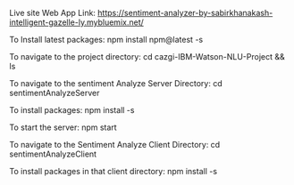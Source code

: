 Live site Web App Link: 
https://sentiment-analyzer-by-sabirkhanakash-intelligent-gazelle-ly.mybluemix.net/


To Install latest packages: 
npm install npm@latest -s

To navigate to the project directory: 
cd cazgi-IBM-Watson-NLU-Project && ls

To navigate to the sentiment Analyze Server Directory: 
cd sentimentAnalyzeServer

To install packages: 
npm install -s

To start the server: 
npm start

To navigate to the Sentiment Analyze Client Directory: 
cd sentimentAnalyzeClient

To install packages in that client directory: 
npm install -s